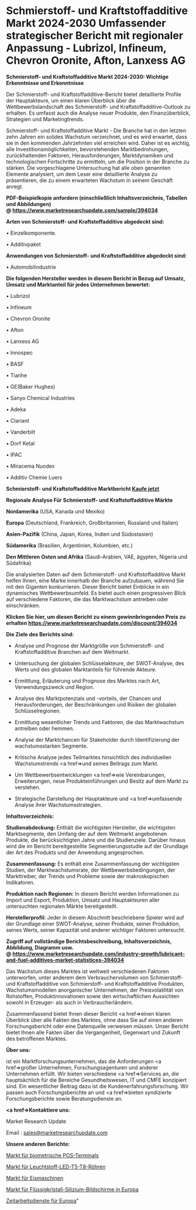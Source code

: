 # Schmierstoff- und Kraftstoffadditive Markt 2024-2030 Umfassender strategischer Bericht mit regionaler Anpassung - Lubrizol, Infineum, Chevron Oronite, Afton, Lanxess AG

<strong>Schmierstoff- und Kraftstoffadditive Markt 2024-2030: Wichtige Erkenntnisse und Erkenntnisse</strong>

Der Schmierstoff- und Kraftstoffadditive-Bericht bietet detaillierte Profile der Hauptakteure, um einen klaren Überblick über die Wettbewerbslandschaft des Schmierstoff- und Kraftstoffadditive-Outlook zu erhalten. Es umfasst auch die Analyse neuer Produkte, den Finanzüberblick, Strategien und Marketingtrends.

Schmierstoff- und Kraftstoffadditive Markt - Die Branche hat in den letzten zehn Jahren ein solides Wachstum verzeichnet, und es wird erwartet, dass sie in den kommenden Jahrzehnten viel erreichen wird. Daher ist es wichtig, alle Investitionsmöglichkeiten, bevorstehenden Marktbedrohungen, zurückhaltenden Faktoren, Herausforderungen, Marktdynamiken und technologischen Fortschritte zu ermitteln, um die Position in der Branche zu stärken. Die vorgeschlagene Untersuchung hat alle oben genannten Elemente analysiert, um dem Leser eine detaillierte Analyse zu präsentieren, die zu einem erwarteten Wachstum in seinem Geschäft anregt.

<strong><b>PDF-Beispielkopie anfordern (einschließlich Inhaltsverzeichnis, Tabellen und Abbildungen) @ </b></strong><strong><a href=https://www.marketresearchupdate.com/sample/394034><strong>https://www.marketresearchupdate.com/sample/394034</u></a></strong></strong>

<strong>Arten von Schmierstoff- und Kraftstoffadditive abgedeckt sind:</strong>

• Einzelkomponente.

• Additivpaket

<strong>Anwendungen von Schmierstoff- und Kraftstoffadditive abgedeckt sind:</strong>

• Automobilindustrie

<strong>Die folgenden Hersteller werden in diesem Bericht in Bezug auf Umsatz, Umsatz und Marktanteil für jedes Unternehmen bewertet:</strong>

• Lubrizol

• Infineum

• Chevron Oronite

• Afton

• Lanxess AG

• Innospec

• BASF

• Tianhe

• GE(Baker Hughes)

• Sanyo Chemical Industries

• Adeka

• Clariant

• Vanderbilt

• Dorf Ketal

• IPAC

• Miracema Nuodex

• Additiv Chemie Luers

<strong>Schmierstoff- und Kraftstoffadditive Marktbericht <a href=https://www.marketresearchupdate.com/buynow/394034>Kaufe jetzt</a></strong>

<strong>Regionale Analyse Für Schmierstoff- und Kraftstoffadditive Märkte</strong>

<strong>Nordamerika</strong> (USA, Kanada und Mexiko)

<strong>Europa</strong> (Deutschland, Frankreich, Großbritannien, Russland und Italien)

<strong>Asien-Pazifik</strong> (China, Japan, Korea, Indien und Südostasien)

<strong>Südamerika</strong> (Brasilien, Argentinien, Kolumbien, etc.)

<strong>Den Mittleren</strong> <strong>Osten und Afrika</strong> (Saudi-Arabien, VAE, ägypten, Nigeria und Südafrika)

Die analysierten Daten auf dem Schmierstoff- und Kraftstoffadditive Markt helfen Ihnen, eine Marke innerhalb der Branche aufzubauen, während Sie mit den Giganten konkurrieren. Dieser Bericht bietet Einblicke in ein dynamisches Wettbewerbsumfeld. Es bietet auch einen progressiven Blick auf verschiedene Faktoren, die das Marktwachstum antreiben oder einschränken.

<strong>Klicken Sie hier, um diesen Bericht zu einem gewinnbringenden Preis zu erhalten
</strong><strong><a href=https://www.marketresearchupdate.com/discount/394034>https://www.marketresearchupdate.com/discount/394034</b></u></strong></a>

<strong>Die Ziele des Berichts sind:</strong>

- Analyse und Prognose der Marktgröße von Schmierstoff- und Kraftstoffadditive Branchen auf dem Weltmarkt.

- Untersuchung der globalen Schlüsselakteure, der SWOT-Analyse, des Werts und des globalen Marktanteils für führende Akteure.

- Ermittlung, Erläuterung und Prognose des Marktes nach Art, Verwendungszweck und Region.

- Analyse des Marktpotenzials und -vorteils, der Chancen und Herausforderungen, der Beschränkungen und Risiken der globalen Schlüsselregionen.

- Ermittlung wesentlicher Trends und Faktoren, die das Marktwachstum antreiben oder hemmen.

- Analyse der Marktchancen für Stakeholder durch Identifizierung der wachstumsstarken Segmente.

- Kritische Analyse jedes Teilmarktes hinsichtlich des individuellen Wachstumstrends <a href=>und</a> seines Beitrags zum Markt.

- Um Wettbewerbsentwicklungen <a href=>wie</a> Vereinbarungen, Erweiterungen, neue Produkteinführungen und Besitz auf dem Markt zu verstehen.

- Strategische Darstellung der Hauptakteure und <a href=>umfas</a>sende Analyse ihrer Wachstumsstrategien.

<strong>Inhaltsverzeichnis:</strong>

<strong>Studienabdeckung:</strong> Enthält die wichtigsten Hersteller, die wichtigsten Marktsegmente, den Umfang der auf dem Weltmarkt angebotenen Produkte, die berücksichtigten Jahre und die Studienziele. Darüber hinaus wird die im Bericht bereitgestellte Segmentierungsstudie auf der Grundlage der Art des Produkts und der Anwendung angesprochen.

<strong>Zusammenfassung:</strong> Es enthält eine Zusammenfassung der wichtigsten Studien, der Marktwachstumsrate, der Wettbewerbsbedingungen, der Markttreiber, der Trends und Probleme sowie der makroskopischen Indikatoren.

<strong>Produktion nach Regionen:</strong> In diesem Bericht werden Informationen zu Import und Export, Produktion, Umsatz und Hauptakteuren aller untersuchten regionalen Märkte bereitgestellt.

<strong>Herstellerprofil:</strong> Jeder in diesem Abschnitt beschriebene Spieler wird auf der Grundlage einer SWOT-Analyse, seiner Produkte, seiner Produktion, seines Werts, seiner Kapazität und anderer wichtiger Faktoren untersucht.

<strong><b>Zugriff auf vollständige Berichtsbeschreibung, Inhaltsverzeichnis, Abbildung, Diagramm usw. @ </b></strong><strong><a href=https://www.marketresearchupdate.com/industry-growth/lubricant-and-fuel-additives-market-statistices-394034>https://www.marketresearchupdate.com/industry-growth/lubricant-and-fuel-additives-market-statistices-394034</a></strong>

Das Wachstum dieses Marktes ist weltweit verschiedenen Faktoren unterworfen, unter anderem dem Verbrauchervolumen von Schmierstoff- und Kraftstoffadditive von Schmierstoff- und Kraftstoffadditive Produkten, Wachstumsmodellen anorganischer Unternehmen, der Preisvolatilität von Rohstoffen, Produktinnovationen sowie den wirtschaftlichen Aussichten sowohl in Erzeuger- als auch in Verbraucherländern.

Zusammenfassend bietet Ihnen dieser Bericht <a href=>einen</a> klaren Überblick über alle Fakten des Marktes, ohne dass Sie auf einen anderen Forschungsbericht oder eine Datenquelle verweisen müssen. Unser Bericht bietet Ihnen alle Fakten über die Vergangenheit, Gegenwart und Zukunft des betroffenen Marktes.

<strong>Über uns:</strong>

 ist ein Marktforschungsunternehmen, das die Anforderungen <a href=>großer</a> Unternehmen, Forschungsagenturen und anderer Unternehmen erfüllt. Wir bieten verschiedene <a href=>Services</a> an, die hauptsächlich für die Bereiche Gesundheitswesen, IT und CMFE konzipiert sind. Ein wesentlicher Beitrag dazu ist die Kundenerfahrungsforschung. Wir passen auch Forschungsberichte an und <a href=>bieten</a> syndizierte Forschungsberichte sowie Beratungsdienste an.

<strong><a href=>Kontaktiere uns:</a></strong>

Market Research Update

Email : sales@marketresearchupdate.com

<strong>Unsere anderen Berichte:</strong>

<a href=https://www.linkedin.com/pulse/biometric-pos-terminals-market-size-growth-set>Markt für biometrische POS-Terminals</a>

<a href=https://www.linkedin.com/pulse/fluorescent-led-t5-t8-tube-market-size-share>Markt für Leuchtstoff-LED-T5-T8-Röhren</a>

<a href=https://www.linkedin.com/pulse/ice-cream-machines-market-size-industry-growth>Markt für Eismaschinen</a>

<a href=https://www.linkedin.com/pulse/europe-liquid-crystal-silicon-display-screens-market-2023>Markt für Flüssigkristall-Silizium-Bildschirme in Europa</a>

<a href=https://www.linkedin.com/pulse/europe-contract-temporary-staffing-services>Zeitarbeitsdienste für Europa</a>"
